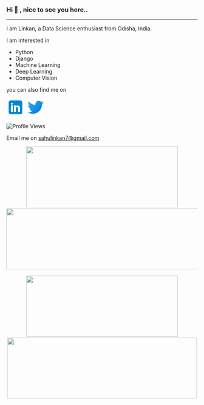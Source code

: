 ### Hi 👋 , nice to see you here.. 			                
<hr>

I am Linkan, a Data Science enthusiast from Odisha, India.

I am interested in 

- Python
- Django
- Machine Learning
- Deep Learning
- Computer Vision
 
you can also find me on 

[![LinkedIn](logos/linkedin.png)](https://www.linkedin.com/in/linkan-kumar-sahu/)  [![Twitter](logos/twitter.png)](https://twitter.com/sahulinkan7)

![Profile Views](https://komarev.com/ghpvc/?username=yourusername&color=green)

Email me on sahulinkan7@gmail.com  

<p align="center">
 <a href="https://github.com/sahulinkan7">
   <img height="160em" width="400em" src="http://github-readme-streak-stats.herokuapp.com?user=sahulinkan7&theme=radical"/>
   <img height="160em" width="520em" src="https://github-readme-stats.vercel.app/api?username=sahulinkan7&show_icons=true&count_private=true&hide=prs,issues,contribs">
 </a>
</p>

<p align="center">
 <a href="https://github.com/sahulinkan7">
   <img height="160em" width="400em" src="https://github-readme-stats-eight-theta.vercel.app/api?username=sahulinkan7&show_icons=true&theme=algolia&include_all_commits=true&count_private=true"/>
   <img height="160em" width="500em" src="https://github-readme-stats-eight-theta.vercel.app/api/top-langs/?username=sahulinkan7&layout=compact&langs_count=8&theme=algolia&include_all_commits=true&count_private=true"/>
 </a>
</p>


 
<!--
**Sahulinkan7/Sahulinkan7** is a ✨ _special_ ✨ repository because its `README.md` (this file) appears on your GitHub profile.

Here are some ideas to get you started:

- 🔭 I’m currently working on ...
- 🌱 I’m currently learning ...
- 👯 I’m looking to collaborate on ...
- 🤔 I’m looking for help with ...
- 💬 Ask me about ...
- 📫 How to reach me: ...
- 😄 Pronouns: ...
- ⚡ Fun fact: ...
-->
